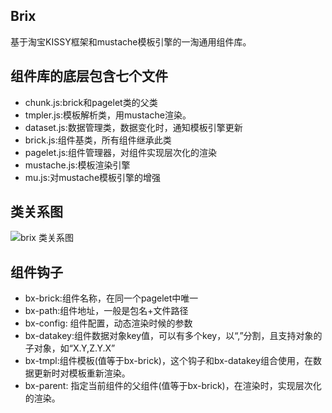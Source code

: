 Brix
-----------
基于淘宝KISSY框架和mustache模板引擎的一淘通用组件库。

组件库的底层包含七个文件
-----------
 - chunk.js:brick和pagelet类的父类
 - tmpler.js:模板解析类，用mustache渲染。
 - dataset.js:数据管理类，数据变化时，通知模板引擎更新
 - brick.js:组件基类，所有组件继承此类
 - pagelet.js:组件管理器，对组件实现层次化的渲染
 - mustache.js:模板渲染引擎
 - mu.js:对mustache模板引擎的增强

类关系图
-----------
![brix 类关系图](http://img02.taobaocdn.com/tps/i2/T1ty_nXapdXXaFmrLb-907-733.png)

组件钩子
-----------
 - bx-brick:组件名称，在同一个pagelet中唯一
 - bx-path:组件地址，一般是包名+文件路径
 - bx-config: 组件配置，动态渲染时候的参数
 - bx-datakey:组件数据对象key值，可以有多个key，以“,”分割，且支持对象的子对象，如“X.Y,Z.Y.X”
 - bx-tmpl:组件模板(值等于bx-brick)，这个钩子和bx-datakey组合使用，在数据更新时对模板重新渲染。
 - bx-parent: 指定当前组件的父组件(值等于bx-brick)，在渲染时，实现层次化的渲染。